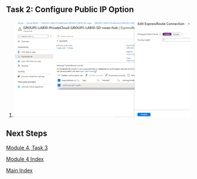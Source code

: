 ## Task 2: Configure Public IP Option

1.  ![](media/1c41d58397fa44bf1060ec12d6da9998.png)

## Next Steps

[Module 4, Task 3](module-4-task-3.md)

[Module 4 Index](module-4-index.md)

[Main Index](index.md)